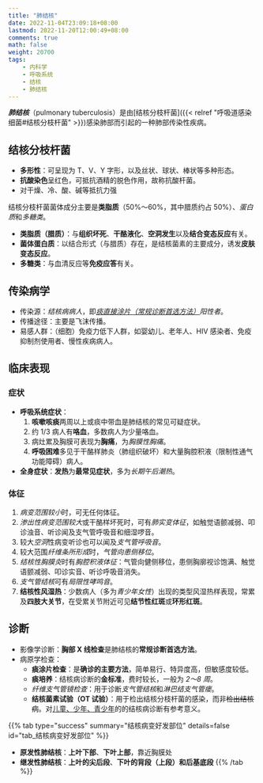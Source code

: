 ```yaml
---
title: "肺结核"
date: 2022-11-04T23:09:18+08:00
lastmod: 2022-11-20T12:00:49+08:00
comments: true
math: false
weight: 20700
tags:
    - 内科学
    - 呼吸系统
    - 结核
    - 肺结核
---
```


***肺结核***（pulmonary tuberculosis）是由[结核分枝杆菌]({{< relref "呼吸道感染细菌#结核分枝杆菌" >}})感染肺部而引起的一种肺部传染性疾病。

<!--more-->

## 结核分枝杆菌

- **多形性**：可呈现为 T、V、Y 字形，以及丝状、球状、棒状等多种形态。
- **抗酸染色**呈红色，可抵抗酒精的脱色作用，故称抗酸杆菌。
- 对干燥、冷、酸、碱等抵抗力强

结核分枝杆菌菌体成分主要是**类脂质**（50%～60%，其中腊质约占 50%）、*蛋白质*和*多糖类*。

- **类脂质（腊质）**：与**组织坏死**、**干酪液化**、**空洞发生**以及**结合变态反应**有关。
- **菌体蛋白质**：以结合形式（与腊质）存在，是结核菌素的主要成分，诱发**皮肤变态反应**。
- **多糖类**：与血清反应等**免疫应答**有关。

## 传染病学

- 传染源：*结核病病人*，即[*痰直接涂片（常规诊断首选方法）*](#诊断)*阳性者*。
- 传播途径：主要是飞沫传播。
- 易感人群：（细胞）免疫力低下人群，如婴幼儿、老年人、HIV 感染者、免疫抑制剂使用者、慢性疾病病人。

## 临床表现

### 症状

- **呼吸系统症状**：
    1. **咳嗽咳痰**两周以上或痰中带血是肺结核的常见可疑症状。
    2. 约 1/3 病人有**咯血**，多数病人为少量咯血。
    3. 病灶累及胸膜可表现为**胸痛**，为*胸膜性胸痛*。
    4. **呼吸困难**多见于干酪样肺炎（肺组织破坏）和大量胸腔积液（限制性通气功能障碍）病人。
- **全身症状**：**发热**为**最常见症状**，多为*长期午后潮热*。

### 体征

1. *病变范围较小*时，可无任何体征。
2. *渗出性病变范围较大*或干酪样坏死时，可有*肺实变体征*，如触觉语颤减弱、叩诊浊音、听诊闻及支气管呼吸音和细湿啰音。
3. 较大*空洞*性病变听诊也可以闻及*支气管呼吸音*。
4. 较大范围*纤维条所形成*时，*气管向患侧移位*。
5. *结核性胸膜炎*时有*胸腔积液体征*：气管向健侧移位，患侧胸廓视诊饱满、触觉语颤减弱、叩诊实音、听诊呼吸音消失。
6. *支气管结核*可有*局限性哮鸣音*。
7. **结核性风湿热**：少数病人（多为*青少年女性*）出现的类型风湿热样表现，常累及**四肢大关节**，在受累关节附近可见**结节性红斑**或**环形红斑**。

## 诊断

- 影像学诊断：**胸部 X 线检查**是肺结核的**常规诊断首选方法**。
- 病原学检查：
    - **痰涂片检查**：是**确诊的主要方法**，简单易行、特异度高，但敏感度较低。
    - **痰培养**：结核病诊断的**金标准**，费时较长，一般为 *2～8 周*。
    - *纤维支气管镜检查*：用于诊断*支气管结核*和*淋巴结支气管瘘*。
    - **结核菌素试验（OT 试验）**：用于检出结核分枝杆菌的感染，而非~~检出结核病~~。对[儿童、少年、青少年](https://baike.baidu.com/item/%E6%96%B0%E5%B9%B4%E9%BE%84%E5%88%86%E6%AE%B5/4231762)的的结核病诊断有参考意义。

{{% tab type="success" summary="结核病变好发部位" details=false id="tab_结核病变好发部位" %}}
- **原发性肺结核**：**上叶下部**、**下叶上部**，靠近胸膜处
- **继发性肺结核**：**上叶的尖后段**、**下叶的背段（上段）和后基底段**
{{% /tab %}}

